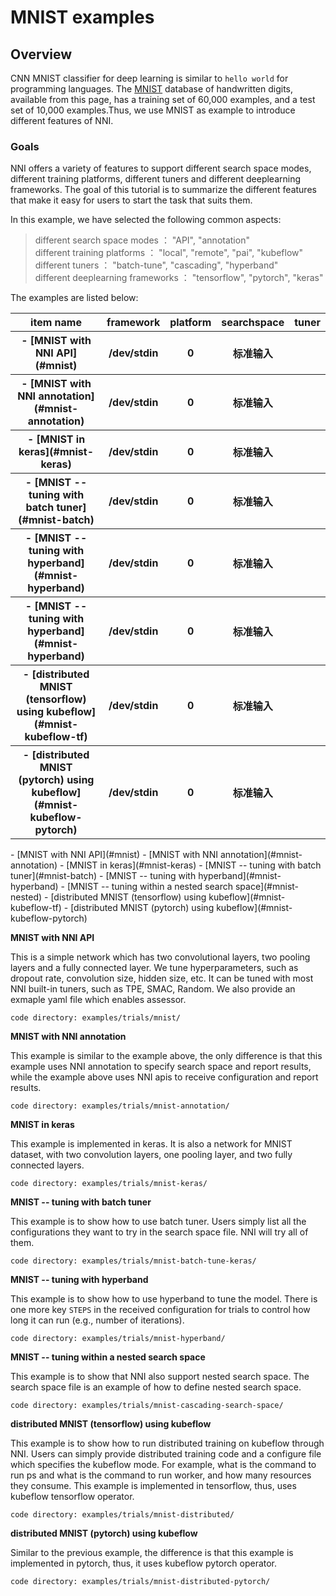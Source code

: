 # MNIST examples

## Overview
CNN MNIST classifier for deep learning is similar to `hello world` for programming languages. The [MNIST](http://yann.lecun.com/exdb/mnist/) database of handwritten digits, available from this page, has a training set of 60,000 examples, and a test set of 10,000 examples.Thus, we use MNIST as example to introduce different features of NNI.
### **Goals**

NNI offers a variety of features to support different search space modes, different training platforms, different tuners and different deeplearning frameworks. The goal of this tutorial is to summarize the different features that make it easy for users to start the task that suits them.

In this example, we have selected the following common aspects:

> different search space modes ： "API", "annotation" <br>
> different training platforms ： "local", "remote", "pai", "kubeflow" <br>
> different tuners ： "batch-tune", "cascading", "hyperband" <br>
> different deeplearning frameworks ： "tensorflow", "pytorch", "keras" 
 
 The examples are listed below:

 
<table>
        <tr>
            <th>item name</th>
            <th>framework</th>
            <th>platform</th>
            <th>searchspace</th>
            <th>tuner</th>
        </tr>
        <tr>
            <th> - [MNIST with NNI API](#mnist)</th>
            <th>/dev/stdin</th>
            <th>0</th>
            <th>标准输入</th>
            <th> </th>
        </tr>
        <tr>
            <th> - [MNIST with NNI annotation](#mnist-annotation)</th>
            <th>/dev/stdin</th>
            <th>0</th>
            <th>标准输入</th>
            <th> </th>
        </tr>
         <tr>
            <th> - [MNIST in keras](#mnist-keras)</th>
            <th>/dev/stdin</th>
            <th>0</th>
            <th>标准输入</th>
            <th> </th>
        </tr>
         <tr>
            <th> - [MNIST -- tuning with batch tuner](#mnist-batch)</th>
            <th>/dev/stdin</th>
            <th>0</th>
            <th>标准输入</th>
            <th> </th>
        </tr>
         <tr>
            <th> - [MNIST -- tuning with hyperband](#mnist-hyperband)</th>
            <th>/dev/stdin</th>
            <th>0</th>
            <th>标准输入</th>
            <th> </th>
        </tr>
         <tr>
            <th> - [MNIST -- tuning with hyperband](#mnist-hyperband)</th>
            <th>/dev/stdin</th>
            <th>0</th>
            <th>标准输入</th>
            <th> </th>
        </tr>
         <tr>
            <th> - [distributed MNIST (tensorflow) using kubeflow](#mnist-kubeflow-tf)</th>
            <th>/dev/stdin</th>
            <th>0</th>
            <th>标准输入</th>
            <th> </th>
        </tr>
         <tr>
            <th> - [distributed MNIST (pytorch) using kubeflow](#mnist-kubeflow-pytorch)</th>
            <th>/dev/stdin</th>
            <th>0</th>
            <th>标准输入</th>
            <th> </th>
        </tr>
</table>
 - [MNIST with NNI API](#mnist)
 - [MNIST with NNI annotation](#mnist-annotation)
 - [MNIST in keras](#mnist-keras)
 - [MNIST -- tuning with batch tuner](#mnist-batch)
 - [MNIST -- tuning with hyperband](#mnist-hyperband)
 - [MNIST -- tuning within a nested search space](#mnist-nested)
 - [distributed MNIST (tensorflow) using kubeflow](#mnist-kubeflow-tf)
 - [distributed MNIST (pytorch) using kubeflow](#mnist-kubeflow-pytorch)

<a name="mnist"></a>
**MNIST with NNI API**

This is a simple network which has two convolutional layers, two pooling layers and a fully connected layer. We tune hyperparameters, such as dropout rate, convolution size, hidden size, etc. It can be tuned with most NNI built-in tuners, such as TPE, SMAC, Random. We also provide an exmaple yaml file which enables assessor.

`code directory: examples/trials/mnist/`

<a name="mnist-annotation"></a>
**MNIST with NNI annotation**

This example is similar to the example above, the only difference is that this example uses NNI annotation to specify search space and report results, while the example above uses NNI apis to receive configuration and report results.

`code directory: examples/trials/mnist-annotation/`

<a name="mnist-keras"></a>
**MNIST in keras**

This example is implemented in keras. It is also a network for MNIST dataset, with two convolution layers, one pooling layer, and two fully connected layers.

`code directory: examples/trials/mnist-keras/`

<a name="mnist-batch"></a>
**MNIST -- tuning with batch tuner**

This example is to show how to use batch tuner. Users simply list all the configurations they want to try in the search space file. NNI will try all of them.

`code directory: examples/trials/mnist-batch-tune-keras/`

<a name="mnist-hyperband"></a>
**MNIST -- tuning with hyperband**

This example is to show how to use hyperband to tune the model. There is one more key `STEPS` in the received configuration for trials to control how long it can run (e.g., number of iterations).

`code directory: examples/trials/mnist-hyperband/`

<a name="mnist-nested"></a>
**MNIST -- tuning within a nested search space**

This example is to show that NNI also support nested search space. The search space file is an example of how to define nested search space.

`code directory: examples/trials/mnist-cascading-search-space/`

<a name="mnist-kubeflow-tf"></a>
**distributed MNIST (tensorflow) using kubeflow**

This example is to show how to run distributed training on kubeflow through NNI. Users can simply provide distributed training code and a configure file which specifies the kubeflow mode. For example, what is the command to run ps and what is the command to run worker, and how many resources they consume. This example is implemented in tensorflow, thus, uses kubeflow tensorflow operator.

`code directory: examples/trials/mnist-distributed/`

<a name="mnist-kubeflow-pytorch"></a>
**distributed MNIST (pytorch) using kubeflow**

Similar to the previous example, the difference is that this example is implemented in pytorch, thus, it uses kubeflow pytorch operator.

`code directory: examples/trials/mnist-distributed-pytorch/`

